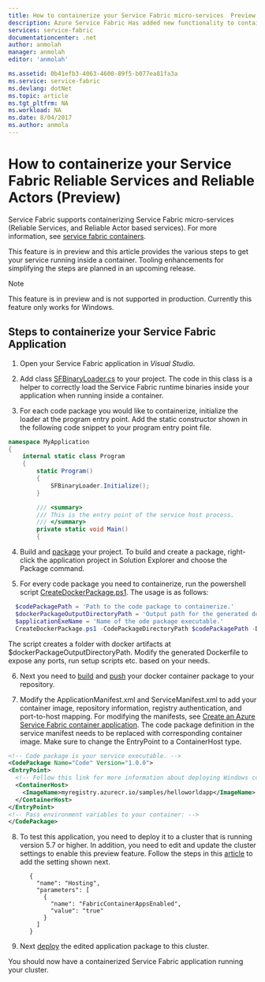 ```yaml
---
title: How to containerize your Service Fabric micro-services  Preview
description: Azure Service Fabric Has added new functionality to containerize your Service Fabric micro-services. This feature is currently in preview.
services: service-fabric
documentationcenter: .net
author: anmolah
manager: anmolah
editor: 'anmolah'

ms.assetid: 0b41efb3-4063-4600-89f5-b077ea81fa3a
ms.service: service-fabric
ms.devlang: dotNet
ms.topic: article
ms.tgt_pltfrm: NA
ms.workload: NA
ms.date: 8/04/2017
ms.author: anmola
---
```

# How to containerize your Service Fabric Reliable Services and Reliable Actors (Preview)

Service Fabric supports containerizing Service Fabric micro-services (Reliable Services, and Reliable Actor based services). For more information, see [service fabric containers](service-fabric-containers-overview.md).


 This feature is in preview and this article provides  the various steps to get your service running inside a container. Tooling enhancements for simplifying the steps are planned in an upcoming release.  

> [!NOTE]
> This feature is in preview and is not supported in production. Currently this feature only works for Windows.

## Steps to containerize your Service Fabric Application

1. Open your Service Fabric application in *Visual Studio*.

2. Add class [SFBinaryLoader.cs](https://github.com/Azure/service-fabric-scripts-and-templates/blob/master/code/SFBinaryLoaderForContainers/SFBinaryLoader.cs) to your project. The code in this class is a helper to correctly load the Service Fabric runtime binaries inside your application when running inside a container.

3. For each code package you would like to containerize, initialize the loader at the program entry point. Add the static constructor shown in the following code snippet to your program entry point file.

  ```csharp
  namespace MyApplication
  {
      internal static class Program
      {
          static Program()
          {
              SFBinaryLoader.Initialize();
          }

          /// <summary>
          /// This is the entry point of the service host process.
          /// </summary>
          private static void Main()
          {
  ```

4. Build and [package](service-fabric-package-apps.md#Package-App) your project. To build and create a package, right-click the application project in Solution Explorer and choose the Package command.

5. For every code package you need to containerize, run the powershell script [CreateDockerPackage.ps1](https://github.com/Azure/service-fabric-scripts-and-templates/blob/master/scripts/CodePackageToDockerPackage/CreateDockerPackage.ps1). The usage is as follows:
  ```powershell
    $codePackagePath = 'Path to the code package to containerize.'
    $dockerPackageOutputDirectoryPath = 'Output path for the generated docker folder.'
    $applicationExeName = 'Name of the ode package executable.'
    CreateDockerPackage.ps1 -CodePackageDirectoryPath $codePackagePath -DockerPackageOutputDirectoryPath $dockerPackageOutputDirectoryPath -ApplicationExeName $applicationExeName
 ```
  The script creates a folder with docker artifacts at $dockerPackageOutputDirectoryPath. Modify the generated Dockerfile to expose any ports, run setup scripts etc. based on your needs.

6. Next you need to [build](service-fabric-get-started-containers.md#Build-Containers) and [push](service-fabric-get-started-containers.md#Push-Containers) your docker container package to your repository.

7. Modify the ApplicationManifest.xml and ServiceManifest.xml to add your container image, repository information, registry authentication, and port-to-host mapping. For modifying the manifests, see [Create an Azure Service Fabric container application](service-fabric-get-started-containers.md). The code package definition in the service manifest needs to be replaced with corresponding container image. Make sure to change the EntryPoint to a ContainerHost type.

  ```xml
<!-- Code package is your service executable. -->
<CodePackage Name="Code" Version="1.0.0">
  <EntryPoint>
    <!-- Follow this link for more information about deploying Windows containers to Service Fabric: https://aka.ms/sfguestcontainers -->
    <ContainerHost>
      <ImageName>myregistry.azurecr.io/samples/helloworldapp</ImageName>
    </ContainerHost>
  </EntryPoint>
  <!-- Pass environment variables to your container: -->    
</CodePackage>
  ```

8. To test this application, you need to deploy it to a cluster that is running version 5.7 or higher. In addition, you need to edit and update the cluster settings to enable this preview feature. Follow the steps in this [article](service-fabric-cluster-fabric-settings.md) to add the setting shown next.
```
      {
        "name": "Hosting",
        "parameters": [
          {
            "name": "FabricContainerAppsEnabled",
            "value": "true"
          }
        ]
      }
```
9. Next [deploy](service-fabric-deploy-remove-applications.md) the edited application package to this cluster.

You should now have a containerized Service Fabric application running your cluster.
